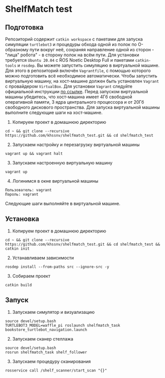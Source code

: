 # ShelfMatch test

## Подготовка
Репозиторий содержит `catkin workspace` с пакетами для запуска симуляции `turtlebot3` и процедуры обхода одной из полок по О-образному пути вокруг неё, сохраняя направление одной из сторон - "лица" робота" - в сторону полок на всём пути.
Для установки требуется `Ubuntu 20.04` с ROS Noetic Desktop Full и пакетами `catkin-tools` и `rosdep`.
Вы можете запустить симуляцию в виртуальной машине.
Для этого в репозиторий включён `Vagrantfile`, с помощью которого можно подготовить всё необходимое автоматически.
Чтобы запустить виртуальную машину, на хост-машине должен быть установлен `Vagrant` с провайдером `VirtualBox`.
Для установки `Vagrant` следуйте официальной инструкции [по ссылке](https://www.vagrantup.com/docs/installation).
Перед запуском виртуальной машины убедитесь, что хост-машина имеет 4Гб свободной оперативной памяти, 3 ядра центрального процессора и от 20Гб свободного дискового пространства.
Для запуска виртуальной машины выполните следующие шаги на хост-машине.

1. Копируем проект в домашнюю директорию
```console
cd ~ && git clone --recursive https://github.com/khssnv/shelfmatch_test.git && cd shelfmatch_test
```

2. Запускаем настройку и перезагрузку виртуальной машины
```console
vagrant up && vagrant halt
```

3. Запускаем настроенную виртуальную машину
```console
vagrant up
```

4. Логинимся в окне виртуальной машины
```
Пользователь: vagrant
Пароль: vagrant
```

Следующие шаги выполняйте в виртуальной машине.

## Установка

1. Копируем проект в домашнюю директорию
```console
cd ~ && git clone --recursive https://github.com/khssnv/shelfmatch_test.git && cd shelfmatch_test && catkin init
```

2. Устанавливаем зависимости
```console
rosdep install --from-paths src --ignore-src -y
```

3. Собираем проект
```console
catkin build
```

## Запуск

1. Запускаем симулятор и визуализацию
```console
source devel/setup.bash
TURTLEBOT3_MODEL=waffle_pi roslaunch shelfmatch_task bookstore_turtlebot_navigation.launch
```

2. Запускаем сканер стеллажа
```console
source devel/setup.bash
rosrun shelfmatch_task shelf_follower
```

3. Запускаем процедуру сканирования
```console
rosservice call /shelf_scanner/start_scan "{}"
```
